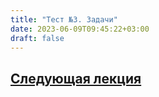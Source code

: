 ```yaml
---
title: "Тест №3. Задачи"
date: 2023-06-09T09:45:22+03:00
draft: false
---
```


## [Следующая лекция](/лекции/лекция_13/)
